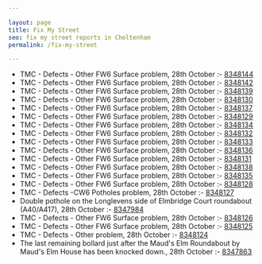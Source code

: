 ```yaml
---

layout: page
title: Fix My Street
seo: fix my street reports in Cheltenham
permalink: /fix-my-street

---
```


<!-- fix_marker starts -->

- TMC - Defects - Other FW6  Surface problem, 28th October :- [8348144](https://www.fixmystreet.com/report/8348144)
- TMC - Defects - Other FW6  Surface problem, 28th October :- [8348142](https://www.fixmystreet.com/report/8348142)
- TMC - Defects - Other FW6  Surface problem, 28th October :- [8348139](https://www.fixmystreet.com/report/8348139)
- TMC - Defects - Other FW6  Surface problem, 28th October :- [8348130](https://www.fixmystreet.com/report/8348130)
- TMC - Defects - Other FW6  Surface problem, 28th October :- [8348137](https://www.fixmystreet.com/report/8348137)
- TMC - Defects - Other FW6  Surface problem, 28th October :- [8348129](https://www.fixmystreet.com/report/8348129)
- TMC - Defects - Other FW6  Surface problem, 28th October :- [8348134](https://www.fixmystreet.com/report/8348134)
- TMC - Defects - Other FW6  Surface problem, 28th October :- [8348132](https://www.fixmystreet.com/report/8348132)
- TMC - Defects - Other FW6  Surface problem, 28th October :- [8348133](https://www.fixmystreet.com/report/8348133)
- TMC - Defects - Other FW6  Surface problem, 28th October :- [8348136](https://www.fixmystreet.com/report/8348136)
- TMC - Defects - Other FW6  Surface problem, 28th October :- [8348131](https://www.fixmystreet.com/report/8348131)
- TMC - Defects - Other FW6  Surface problem, 28th October :- [8348138](https://www.fixmystreet.com/report/8348138)
- TMC - Defects - Other FW6  Surface problem, 28th October :- [8348135](https://www.fixmystreet.com/report/8348135)
- TMC - Defects - Other FW6  Surface problem, 28th October :- [8348128](https://www.fixmystreet.com/report/8348128)
- TMC - Defects -CW6 Potholes  problem, 28th October :- [8348127](https://www.fixmystreet.com/report/8348127)
- Double pothole on the Longlevens side of Elmbridge Court roundabout (A40/A417), 28th October :- [8347984](https://www.fixmystreet.com/report/8347984)
- TMC - Defects - Other FW6  Surface problem, 28th October :- [8348126](https://www.fixmystreet.com/report/8348126)
- TMC - Defects - Other FW6  Surface problem, 28th October :- [8348125](https://www.fixmystreet.com/report/8348125)
- TMC - Defects - Other problem, 28th October :- [8348124](https://www.fixmystreet.com/report/8348124)
- The last remaining bollard just after the Maud's Elm Roundabout by Maud's Elm House has been knocked down., 28th October :- [8347863](https://www.fixmystreet.com/report/8347863)

<!-- fix_marker ends -->